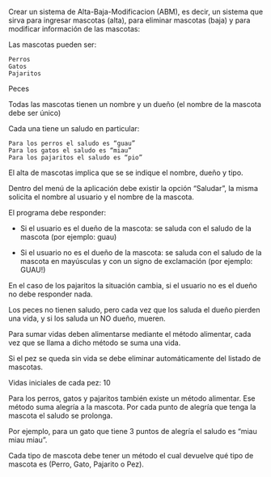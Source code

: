 Crear un sistema de Alta-Baja-Modificacion (ABM), es decir, un sistema
que sirva para ingresar mascotas (alta), para eliminar mascotas (baja)
y para modificar información de las mascotas:

Las mascotas pueden ser:

	Perros
	Gatos
	Pajaritos
  Peces

Todas las mascotas tienen un nombre y un dueño
(el nombre de la mascota debe ser único)

Cada una tiene un saludo en particular:

	Para los perros el saludo es “guau”
	Para los gatos el saludo es “miau”
	Para los pajaritos el saludo es “pio”


El alta de mascotas implica que se se indique el nombre, 
dueño y tipo.

Dentro del menú de la aplicación debe existir la opción “Saludar”,
la misma solicita el nombre al usuario y el nombre de la mascota.

El programa debe responder:

- Si el usuario es el dueño de la mascota: se saluda con el saludo de la
mascota (por ejemplo: guau)

- Si el usuario no es el dueño de la mascota: se saluda con el saludo
de la mascota en mayúsculas y con un signo de exclamación (por ejemplo: GUAU!)

En el caso de los pajaritos la situación cambia, si el usuario no es el dueño
no debe responder nada.

Los peces no tienen saludo, pero cada vez que los saluda el dueño
pierden una vida, y si los saluda un NO dueño, mueren.

Para sumar vidas deben alimentarse mediante el método alimentar,
cada vez que se llama a dicho método se suma una vida.

Si el pez se queda sin vida se debe eliminar automáticamente
del listado de mascotas.

Vidas iniciales de cada pez: 10

Para los perros, gatos y pajaritos también existe un método alimentar.
Ese método suma alegría a la mascota. Por cada punto de alegría que
tenga la mascota el saludo se prolonga.

Por ejemplo, para un gato que tiene 3 puntos de alegría el saludo
es “miau miau miau”.

Cada tipo de mascota debe tener un método el cual devuelve qué tipo
de mascota es (Perro, Gato, Pajarito o Pez).
